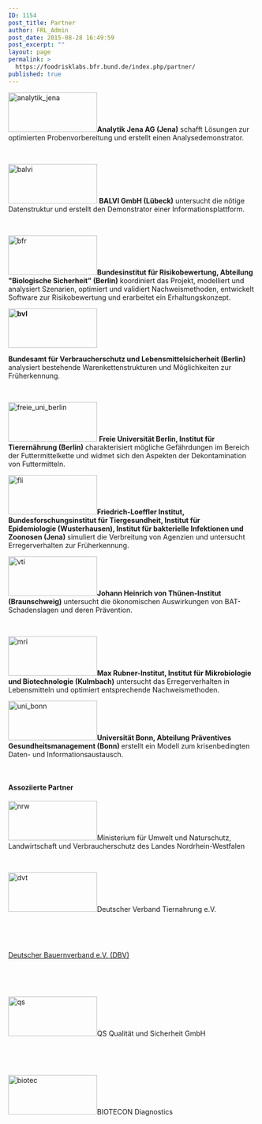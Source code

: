 ```yaml
---
ID: 1154
post_title: Partner
author: FRL_Admin
post_date: 2015-08-28 16:49:59
post_excerpt: ""
layout: page
permalink: >
  https://foodrisklabs.bfr.bund.de/index.php/partner/
published: true
---
```

<a href="http://www.analytik-jena.de/" target="_blank"><img class=" size-full wp-image-1155 alignleft" src="https://foodrisklabs.bfr.bund.de/wp-content/uploads/2015/08/analytik_jena1.png" alt="analytik_jena" width="180" height="80" /></a><strong>Analytik Jena AG (Jena)</strong> schafft Lösungen zur optimierten Probenvorbereitung und erstellt einen Analysedemonstrator.

&nbsp;

<a href="http://www.balvi.de/" target="_blank"><img class=" size-full wp-image-1156 alignleft" src="https://foodrisklabs.bfr.bund.de/wp-content/uploads/2015/08/balvi1.png" alt="balvi" width="180" height="80" /></a> <strong>BALVI GmbH (Lübeck)</strong> untersucht die nötige Datenstruktur und erstellt den Demonstrator einer Informationsplattform.

&nbsp;

<a href="http://www.bfr.bund.de/" target="_blank"><img class=" size-full wp-image-1157 alignleft" src="https://foodrisklabs.bfr.bund.de/wp-content/uploads/2015/08/bfr1.png" alt="bfr" width="180" height="80" /></a><strong>Bundesinstitut für Risikobewertung, Abteilung "Biologische Sicherheit" (Berlin)</strong> koordiniert das Projekt, modelliert und analysiert Szenarien, optimiert und validiert Nachweismethoden, entwickelt Software zur Risikobewertung und erarbeitet ein Erhaltungskonzept.

<strong><a href="http://www.bvl.bund.de/DE/Home/homepage_node.html" target="_blank"><img class=" size-full wp-image-1160 alignleft" src="https://foodrisklabs.bfr.bund.de/wp-content/uploads/2015/08/bvl1.png" alt="bvl" width="180" height="80" /></a></strong>

<strong>Bundesamt für Verbraucherschutz und Le</strong><strong>b</strong><strong>ensmittelsicherheit (Berlin)</strong> analysiert bestehende Warenkettenstrukturen und Möglichkeiten zur Früherkennung.

&nbsp;

<a href="http://www.vetmed.fu-berlin.de/einrichtungen/institute/we04/" target="_blank"><img class=" size-full wp-image-1163 alignleft" src="https://foodrisklabs.bfr.bund.de/wp-content/uploads/2015/08/freie_uni_berlin1.png" alt="freie_uni_berlin" width="180" height="80" /></a> <strong>Freie Universität Berlin, Institut für Tierernährung (Berlin)</strong> charakterisiert mögliche Gefährdungen im Bereich der Futtermittelkette und widmet sich den Aspekten der Dekontamination von Futtermitteln.

<a href="http://www.fli.bund.de/de/" target="_blank"><img class=" size-full wp-image-1162 alignleft" src="https://foodrisklabs.bfr.bund.de/wp-content/uploads/2015/08/fli1.png" alt="fli" width="180" height="80" /></a><strong>Friedrich-Loeffler Institut, Bundesforschungsinstitut für Tiergesundheit, Institut für Epidemiologie (Wusterhausen), Institut für bakterielle Infektionen und Zoonosen (Jena)</strong> simuliert die Verbreitung von Agenzien und untersucht Erregerverhalten zur Früherkennung.

<a href="http://www.vti.bund.de/" target="_blank"><img class=" size-full wp-image-1168 alignleft" src="https://foodrisklabs.bfr.bund.de/wp-content/uploads/2015/08/vti1.png" alt="vti" width="180" height="80" /></a><strong>Johann Heinrich von Thünen-Institut (Braunschweig)</strong> untersucht die ökonomischen Auswirkungen von BAT-Schadenslagen und deren Prävention.

&nbsp;

<a href="http://www.mri.bund.de/" target="_blank"><img class=" size-full wp-image-1164 alignleft" src="https://foodrisklabs.bfr.bund.de/wp-content/uploads/2015/08/mri1.png" alt="mri" width="180" height="80" /></a><strong>Max Rubner-Institut, Institut für Mikrobiologie und Biotechnologie </strong><strong>(Kulmbach)</strong> untersucht das Erregerverhalten in Lebensmitteln und optimiert entsprechende Nachweismethoden.

<a href="http://www.itw.uni-bonn.de/institut/pgm" target="_blank"><img class=" size-full wp-image-1167 alignleft" src="https://foodrisklabs.bfr.bund.de/wp-content/uploads/2015/08/uni_bonn1.png" alt="uni_bonn" width="180" height="80" /></a><strong>Universität Bonn, Abteilung Präventives Gesundheitsmanagement (Bonn) </strong>erstellt ein Modell zum krisenbedingten Daten- und Informationsaustausch.

&nbsp;
<h4>Assoziierte Partner</h4>
<a href="http://www.umwelt.nrw.de/" target="_blank"><img class=" size-full wp-image-1165 alignleft" src="https://foodrisklabs.bfr.bund.de/wp-content/uploads/2015/08/nrw1.png" alt="nrw" width="180" height="80" /></a>Ministerium für Umwelt und Naturschutz, Landwirtschaft und Verbraucherschutz
des Landes Nordrhein-Westfalen

&nbsp;

<a href="http://www.dvtiernahrung.de/" target="_blank"><img class=" size-full wp-image-1161 alignleft" src="https://foodrisklabs.bfr.bund.de/wp-content/uploads/2015/08/dvt1.png" alt="dvt" width="180" height="80" /></a>Deutscher Verband Tiernahrung e.V.

&nbsp;

&nbsp;

<a title="Deutscher Bauernverband e.V. (DBV) " href="http://www.bauernverband.de/" target="_blank">Deutscher Bauernverband e.V. (DBV)</a>

&nbsp;

&nbsp;

<a href="http://www.q-s.de/" target="_blank"><img class=" size-full wp-image-1166 alignleft" src="https://foodrisklabs.bfr.bund.de/wp-content/uploads/2015/08/qs1.png" alt="qs" width="180" height="80" /></a>QS Qualität und Sicherheit GmbH

&nbsp;

&nbsp;

<a href="http://www.bc-diagnostics.com/" target="_blank"><img class=" size-full wp-image-1158 alignleft" src="https://foodrisklabs.bfr.bund.de/wp-content/uploads/2015/08/biotec1.png" alt="biotec" width="180" height="80" /></a>BIOTECON Diagnostics